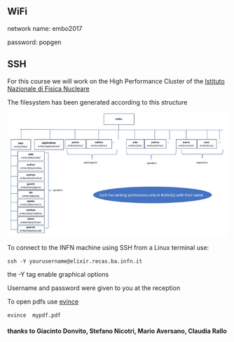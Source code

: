 


##  WiFi

network name: embo2017

password: popgen

##  SSH
For this course we will work on the High Performance Cluster of the [Istituto Nazionale di Fisica Nucleare](https://www.ba.infn.it/index.php/en/)

The filesystem has been generated according to this structure

<img src="./img/embo-directory-tree.jpg" alt="yay">

To connect to the INFN machine using SSH from a Linux terminal use:

```
ssh -Y yourusername@elixir.recas.ba.infn.it
```
the -Y tag enable graphical options

Username and password were given to you at the reception

To open pdfs use [evince](https://en.wikipedia.org/wiki/Evince)

```
evince  mypdf.pdf
```


 #### thanks to Giacinto Donvito, Stefano Nicotri, Mario Aversano, Claudia Rallo
